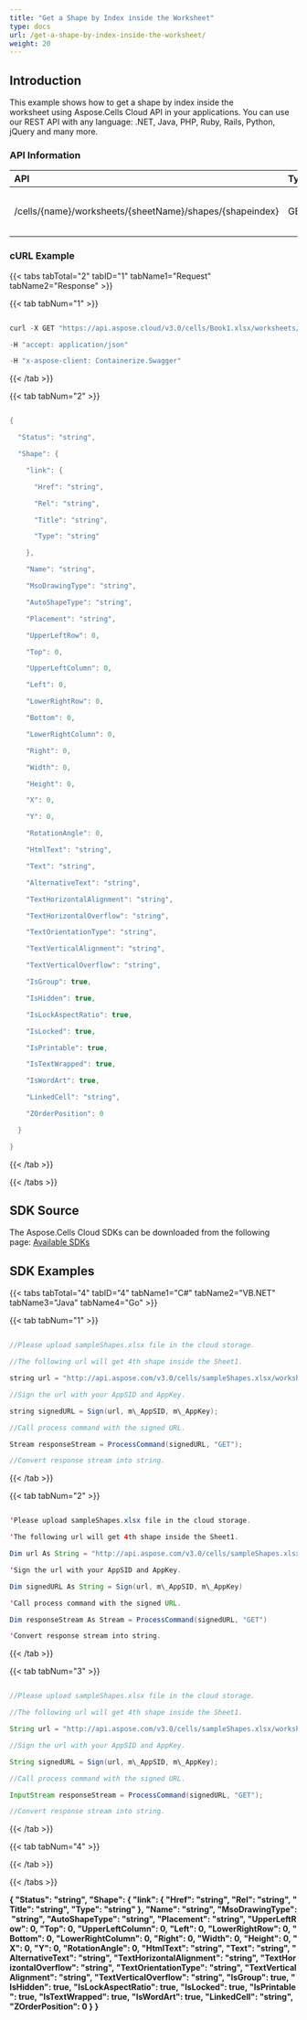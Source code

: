 ```yaml
---
title: "Get a Shape by Index inside the Worksheet"
type: docs
url: /get-a-shape-by-index-inside-the-worksheet/
weight: 20
---
```


## **Introduction**
This example shows how to get a shape by index inside the worksheet using Aspose.Cells Cloud API in your applications. You can use our REST API with any language: .NET, Java, PHP, Ruby, Rails, Python, jQuery and many more.
### **API Information**

|**API**|**Type**|**Description**|**Resource Link**|
| :- | :- | :- | :- |
|/cells/{name}/worksheets/{sheetName}/shapes/{shapeindex}|GET|Get a shape description in worksheet|[GetWorksheetShape](https://apireference.aspose.cloud/cells/#/Shapes/GetWorksheetShape)|
### **cURL Example**
{{< tabs tabTotal="2" tabID="1" tabName1="Request" tabName2="Response" >}}

{{< tab tabNum="1" >}}

```java

curl -X GET "https://api.aspose.cloud/v3.0/cells/Book1.xlsx/worksheets/Sheet1/shapes/0" 

-H "accept: application/json" 

-H "x-aspose-client: Containerize.Swagger"

```

{{< /tab >}}

{{< tab tabNum="2" >}}

```java

{

  "Status": "string",

  "Shape": {

    "link": {

      "Href": "string",

      "Rel": "string",

      "Title": "string",

      "Type": "string"

    },

    "Name": "string",

    "MsoDrawingType": "string",

    "AutoShapeType": "string",

    "Placement": "string",

    "UpperLeftRow": 0,

    "Top": 0,

    "UpperLeftColumn": 0,

    "Left": 0,

    "LowerRightRow": 0,

    "Bottom": 0,

    "LowerRightColumn": 0,

    "Right": 0,

    "Width": 0,

    "Height": 0,

    "X": 0,

    "Y": 0,

    "RotationAngle": 0,

    "HtmlText": "string",

    "Text": "string",

    "AlternativeText": "string",

    "TextHorizontalAlignment": "string",

    "TextHorizontalOverflow": "string",

    "TextOrientationType": "string",

    "TextVerticalAlignment": "string",

    "TextVerticalOverflow": "string",

    "IsGroup": true,

    "IsHidden": true,

    "IsLockAspectRatio": true,

    "IsLocked": true,

    "IsPrintable": true,

    "IsTextWrapped": true,

    "IsWordArt": true,

    "LinkedCell": "string",

    "ZOrderPosition": 0

  }

}

```

{{< /tab >}}

{{< /tabs >}}
## **SDK Source**
The Aspose.Cells Cloud SDKs can be downloaded from the following page: [Available SDKs](/available-sdks/)
## **SDK Examples**
{{< tabs tabTotal="4" tabID="4" tabName1="C#" tabName2="VB.NET" tabName3="Java" tabName4="Go" >}}

{{< tab tabNum="1" >}}

```java

//Please upload sampleShapes.xlsx file in the cloud storage.

//The following url will get 4th shape inside the Sheet1.

string url = "http://api.aspose.com/v3.0/cells/sampleShapes.xlsx/worksheets/Sheet1/shapes/3";

//Sign the url with your AppSID and AppKey.

string signedURL = Sign(url, m\_AppSID, m\_AppKey);

//Call process command with the signed URL.

Stream responseStream = ProcessCommand(signedURL, "GET");

//Convert response stream into string.

```

{{< /tab >}}

{{< tab tabNum="2" >}}

```java

'Please upload sampleShapes.xlsx file in the cloud storage.

'The following url will get 4th shape inside the Sheet1.

Dim url As String = "http://api.aspose.com/v3.0/cells/sampleShapes.xlsx/worksheets/Sheet1/shapes/3"

'Sign the url with your AppSID and AppKey.

Dim signedURL As String = Sign(url, m\_AppSID, m\_AppKey)

'Call process command with the signed URL.

Dim responseStream As Stream = ProcessCommand(signedURL, "GET")

'Convert response stream into string.

```

{{< /tab >}}

{{< tab tabNum="3" >}}

```java

//Please upload sampleShapes.xlsx file in the cloud storage.

//The following url will get 4th shape inside the Sheet1.

String url = "http://api.aspose.com/v3.0/cells/sampleShapes.xlsx/worksheets/Sheet1/shapes/3";

//Sign the url with your AppSID and AppKey.

String signedURL = Sign(url, m\_AppSID, m\_AppKey);

//Call process command with the signed URL.

InputStream responseStream = ProcessCommand(signedURL, "GET");

//Convert response stream into string.

```

{{< /tab >}}

{{< tab tabNum="4" >}}

{{< /tab >}}

{{< /tabs >}}



**{ "Status": "string", "Shape": { "link": { "Href": "string", "Rel": "string", "Title": "string", "Type": "string" }, "Name": "string", "MsoDrawingType": "string", "AutoShapeType": "string", "Placement": "string", "UpperLeftRow": 0, "Top": 0, "UpperLeftColumn": 0, "Left": 0, "LowerRightRow": 0, "Bottom": 0, "LowerRightColumn": 0, "Right": 0, "Width": 0, "Height": 0, "X": 0, "Y": 0, "RotationAngle": 0, "HtmlText": "string", "Text": "string", "AlternativeText": "string", "TextHorizontalAlignment": "string", "TextHorizontalOverflow": "string", "TextOrientationType": "string", "TextVerticalAlignment": "string", "TextVerticalOverflow": "string", "IsGroup": true, "IsHidden": true, "IsLockAspectRatio": true, "IsLocked": true, "IsPrintable": true, "IsTextWrapped": true, "IsWordArt": true, "LinkedCell": "string", "ZOrderPosition": 0 } }**

